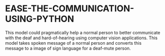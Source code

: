 # EASE-THE-COMMUNICATION-USING-PYTHON
This model could pragmatically help a normal person to better communicate with the deaf and hard-of-hearing using computer vision applications.
This model takes spoken message of a normal person and converts this message to a image of sign language for a deaf-mute person.
